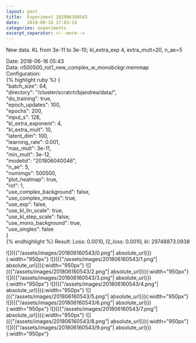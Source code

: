 ```yaml
---
layout: post
title:  Experiment 201806160543
date:   2018-06-16 17:03:14
categories: experiments
excerpt_separator: <!--more-->
---
```

New data. KL from 3e-11 to 3e-10; kl_extra_exp 4, extra_mult=20,  n_ae=5  

 <!--more-->
Date: 2018-06-16 05:43  
Data: n500500_rot1_new_complex_w_monobckgr.memmap  
Configuration:   
{% highlight ruby %}
{  
    "batch_size": 64,   
    "directory": "/cluster/scratch/bjandrea/data/",   
    "do_training": true,   
    "epoch_updates": 100,   
    "epochs": 200,   
    "input_s": 128,   
    "kl_extra_exponent": 4,   
    "kl_extra_mult": 10,   
    "latent_dim": 100,   
    "learning_rate": 0.001,   
    "max_mult": 3e-11,   
    "min_mult": 3e-12,   
    "modelid": "201806040046",   
    "n_ae": 5,   
    "numimgs": 500500,   
    "plot_heatmap": true,   
    "rot": 1,   
    "use_complex_background": false,   
    "use_complex_images": true,   
    "use_exp": false,   
    "use_kl_lin_scale": true,   
    "use_kl_step_scale": false,   
    "use_mono_background": true,   
    "use_singles": false  
}  
{% endhighlight %}
Result: Loss: 0.0010, l2_loss: 0.0010, kl: 29748873.0938  

![]({{"/assets/images/201806160543/0.png"| absolute_url}}){:width="950px"}
![]({{"/assets/images/201806160543/1.png"| absolute_url}}){:width="950px"}
![]({{"/assets/images/201806160543/2.png"| absolute_url}}){:width="950px"}
![]({{"/assets/images/201806160543/3.png"| absolute_url}}){:width="950px"}
![]({{"/assets/images/201806160543/4.png"| absolute_url}}){:width="950px"}
![]({{"/assets/images/201806160543/5.png"| absolute_url}}){:width="950px"}
![]({{"/assets/images/201806160543/6.png"| absolute_url}}){:width="950px"}
![]({{"/assets/images/201806160543/7.png"| absolute_url}}){:width="950px"}
![]({{"/assets/images/201806160543/8.png"| absolute_url}}){:width="950px"}
![]({{"/assets/images/201806160543/9.png"| absolute_url}}){:width="950px"}
